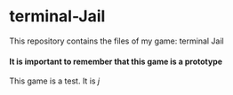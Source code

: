 # terminal-Jail
This repository contains the files of my game: terminal Jail

#### It is important to remember that this game is a prototype
This game is a test. It is <i>j<i>
